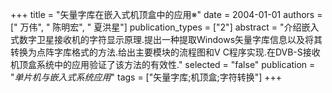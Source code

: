 +++
title = "矢量字库在嵌入式机顶盒中的应用※"
date = 2004-01-01
authors = [" 万伟", " 陈明宏", " 夏洪星"]
publication_types = ["2"]
abstract = "介绍嵌入式数字卫星接收机的字符显示原理.提出一种提取Windows矢量字库信息以及将其转换为点阵字库格式的方法.给出主要模块的流程图和V C程序实现.在DVB-S接收机顶盒系统中的应用验证了该方法的有效性."
selected = "false"
publication = "*单片机与嵌入式系统应用*"
tags = ["矢量字库;机顶盒;字符转换"]
+++

